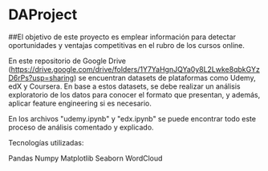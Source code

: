 # DAProject

##El objetivo de este proyecto es emplear información para detectar oportunidades y ventajas competitivas en el rubro de los cursos online.

En este repositorio de Google Drive (https://drive.google.com/drive/folders/1Y7YaHgnJQYa0y8L2Lwke8qbkGYzD6rPs?usp=sharing) se encuentran datasets de plataformas como Udemy, edX y Coursera. En base a estos datasets, se debe realizar un análisis exploratorio de los datos para conocer el formato que presentan, y además, aplicar feature engineering si es necesario.

En los archivos "udemy.ipynb" y "edx.ipynb" se puede encontrar todo este proceso de análisis comentado y explicado.

Tecnologías utilizadas:

Pandas
Numpy
Matplotlib
Seaborn
WordCloud
